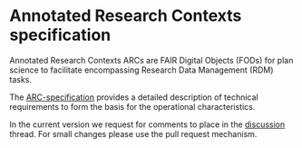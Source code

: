 # Annotated Research Contexts specification

Annotated Research Contexts ARCs are FAIR Digital Objects (FODs) for plan science to facilitate encompassing Research Data Management (RDM) tasks. 

The [ARC-specification](https://github.com/nfdi4plants/ARC-specfication/blob/main/ARC%20specification.md) provides a detailed description of technical requirements to form the basis for the operational characteristics.

In the current version we request for comments to place in the [discussion](https://github.com/nfdi4plants/ARC-specfication/discussions) thread. For small changes please use the pull request mechanism.
